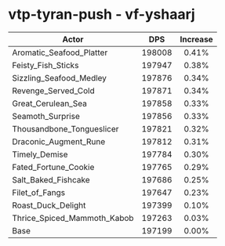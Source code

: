 # vtp-tyran-push - vf-yshaarj
| Actor | DPS | Increase |
|---|:---:|:---:|
|Aromatic_Seafood_Platter|198008|0.41%|
|Feisty_Fish_Sticks|197947|0.38%|
|Sizzling_Seafood_Medley|197876|0.34%|
|Revenge_Served_Cold|197871|0.34%|
|Great_Cerulean_Sea|197858|0.33%|
|Seamoth_Surprise|197856|0.33%|
|Thousandbone_Tongueslicer|197821|0.32%|
|Draconic_Augment_Rune|197812|0.31%|
|Timely_Demise|197784|0.30%|
|Fated_Fortune_Cookie|197765|0.29%|
|Salt_Baked_Fishcake|197686|0.25%|
|Filet_of_Fangs|197647|0.23%|
|Roast_Duck_Delight|197399|0.10%|
|Thrice_Spiced_Mammoth_Kabob|197263|0.03%|
|Base|197199|0.00%|
